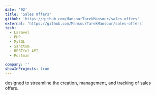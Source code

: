 ```yaml
---
date: '92'
title: 'Sales Offers'
github: 'https://github.com/MansourTarekMansour/sales-offers'
external: 'https://github.com/MansourTarekMansour/sales-offers'
tech:
  - Laravel
  - PHP
  - MySQL
  - Sanctum
  - RESTful API
  - Postman

company: ''
showInProjects: true
---
```

designed to streamline the creation, management, and tracking of sales offers.
